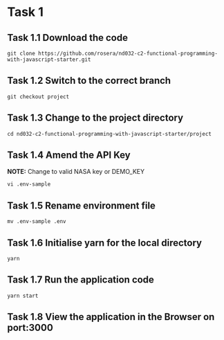 # Task 1

## Task 1.1 Download the code
```
git clone https://github.com/rosera/nd032-c2-functional-programming-with-javascript-starter.git
```

## Task 1.2 Switch to the correct branch
```
git checkout project
```

## Task 1.3 Change to the project directory
```
cd nd032-c2-functional-programming-with-javascript-starter/project
```

## Task 1.4 Amend the API Key
__NOTE:__ Change to valid NASA key or DEMO_KEY
```
vi .env-sample
```

## Task 1.5 Rename environment file
```
mv .env-sample .env
```

## Task 1.6 Initialise yarn for the local directory

```
yarn
```

## Task 1.7 Run the application code
```
yarn start
```

## Task 1.8 View the application in the Browser on port:3000
